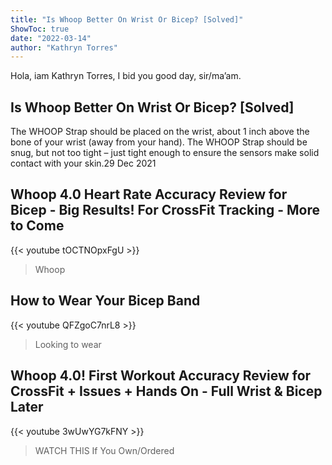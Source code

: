 ```yaml
---
title: "Is Whoop Better On Wrist Or Bicep? [Solved]"
ShowToc: true 
date: "2022-03-14"
author: "Kathryn Torres" 
---
```


Hola, iam Kathryn Torres, I bid you good day, sir/ma’am.
## Is Whoop Better On Wrist Or Bicep? [Solved]
The WHOOP Strap should be placed on the wrist, about 1 inch above the bone of your wrist (away from your hand). The WHOOP Strap should be snug, but not too tight – just tight enough to ensure the sensors make solid contact with your skin.29 Dec 2021

## Whoop 4.0 Heart Rate Accuracy Review for Bicep - Big Results! For CrossFit Tracking - More to Come
{{< youtube tOCTNOpxFgU >}}
>Whoop

## How to Wear Your Bicep Band
{{< youtube QFZgoC7nrL8 >}}
>Looking to wear 

## Whoop 4.0! First Workout Accuracy Review for CrossFit + Issues + Hands On - Full Wrist & Bicep Later
{{< youtube 3wUwYG7kFNY >}}
>WATCH THIS If You Own/Ordered 

